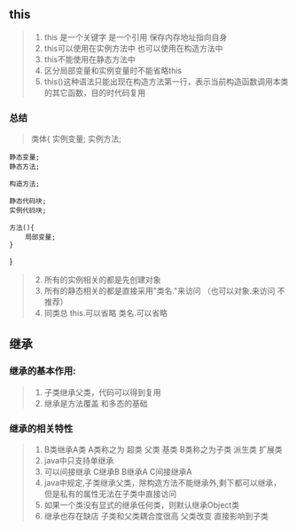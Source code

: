 ## this
> 1. this 是一个关键字 是一个引用 保存内存地址指向自身
> 2. this可以使用在实例方法中 也可以使用在构造方法中
> 3. this不能使用在静态方法中
> 4. 区分局部变量和实例变量时不能省略this
> 5. this()这种语法只能出现在构造方法第一行，表示当前构造函数调用本类的其它函数，目的时代码复用


###  总结
> 类体{
    实例变量;
    实例方法;

    静态变量;
    静态方法;

    构造方法;

    静态代码块;
    实例代码块;

    方法(){
        局部变量;
    }
}

> 2. 所有的实例相关的都是先创建对象
> 3. 所有的静态相关的都是直接采用"类名."来访问 （也可以对象.来访问 不推荐）
> 4. 同类总  this.可以省略   类名.可以省略



## 继承

### 继承的基本作用:
> 1. 子类继承父类，代码可以得到复用
> 2. 继承是方法覆盖 和多态的基础
### 继承的相关特性
> 1. B类继承A类 A类称之为 超类 父类 基类 B类称之为子类 派生类 扩展类
> 2. java中只支持单继承
> 3. 可以间接继承 C继承B  B继承A  C间接继承A
> 4. java中规定,子类继承父类，除构造方法不能继承外,剩下都可以继承，但是私有的属性无法在子类中直接访问
> 5. 如果一个类没有显式的继承任何类，则默认继承Object类
> 6. 继承也存在缺店  子类和父类耦合度很高 父类改变 直接影响到子类
